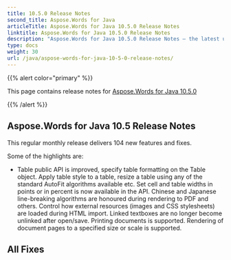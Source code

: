 ```yaml
---
title: 10.5.0 Release Notes
second_title: Aspose.Words for Java
articleTitle: Aspose.Words for Java 10.5.0 Release Notes
linktitle: Aspose.Words for Java 10.5.0 Release Notes
description: "Aspose.Words for Java 10.5.0 Release Notes – the latest updates and fixes."
type: docs
weight: 30
url: /java/aspose-words-for-java-10-5-0-release-notes/
---
```


{{% alert color="primary" %}}

This page contains release notes for [Aspose.Words for Java 10.5.0](https://releases.aspose.com/words/java/new-releases/aspose.words-for-java-10.5.0/)

{{% /alert %}}

## Aspose.Words for Java 10.5 Release Notes

This regular monthly release delivers 104 new features and fixes. 

Some of the highlights are: 

- Table public API is improved, specify table formatting on the Table object.
  Apply table style to a table, resize a table using any of the standard AutoFit algorithms available etc. 
  Set cell and table widths in points or in percent is now available in the API. 
  Chinese and Japanese line-breaking algorithms are honoured during rendering to PDF and others. 
  Control how external resources (images and CSS stylesheets) are loaded during HTML import. 
  Linked textboxes are no longer become unlinked after open/save.
  Printing documents is supported.
  Rendering of document pages to a specified size or scale is supported. 
## All Fixes
